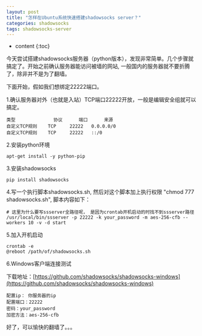 ```yaml
---
layout: post
title: "怎样在Ubuntu系统快速搭建shadowsocks server？"
categories: shadowsocks
tags: shadowsocks-server
---
```


* content
{:toc}

今天尝试搭建shadowsocks服务器（python版本），发现非常简单。几个步骤就搞定了。开始之前确认服务器能访问被墙的网站, 一般国内的服务器就不要折腾了，除非并不是为了翻墙。

下面开始，假如我们想绑定22222端口。

1.确认服务器对外（也就是入站）TCP端口22222开放，一般是编辑安全组就可以搞定。
	
	类型				协议		端口		来源
	自定义TCP规则  	TCP 	22222	0.0.0.0/0
	自定义TCP规则  	TCP 	22222	::/0

2.安装python环境
	
	apt-get install -y python-pip

3.安装shadowsocks
	
	pip install shadowsocks

4.写一个执行脚本shadowsocks.sh, 然后对这个脚本加上执行权限 "chmod 777 shadowsocks.sh", 脚本内容如下： 

	# 这里为什么要写ssserver全路径呢， 是因为crontab开机启动的时找不到ssserver路径
	/usr/local/bin/ssserver -p 22222 -k your_password -m aes-256-cfb --workers 10 -v -d start	
	
5.加入开机启动

	crontab -e
	@reboot /path/of/shadowsocks.sh

6.Windows客户端连接测试
	
  下载地址：[https://github.com/shadowsocks/shadowsocks-windows](https://github.com/shadowsocks/shadowsocks-windows)

	配置ip： 你服务器的ip
	配置端口：22222
	密码：your_password
	加密方法：aes-256-cfb

好了，可以愉快的翻墙了。。。
	

